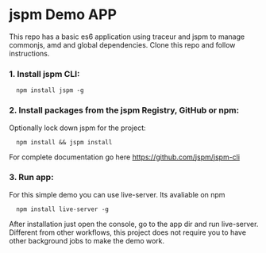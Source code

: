 jspm Demo APP
===

This repo has a basic es6 application using traceur and jspm to manage commonjs, amd and global dependencies.
Clone this repo and follow instructions.

### 1. Install jspm CLI:

  ```
    npm install jspm -g
  ```
  
### 2. Install packages from the jspm Registry, GitHub or npm:

Optionally lock down jspm for the project:

  ```
    npm install && jspm install
  ```
  
 For complete documentation go here https://github.com/jspm/jspm-cli
 
### 3.  Run app:
 
 For this simple demo you can use live-server. Its avaliable on npm
  ```
    npm install live-server -g
  ``` 
  After installation just open the console, go to the app dir and run live-server. Different from other
  workflows, this project does not require you to have other background jobs to make the demo work.
  
